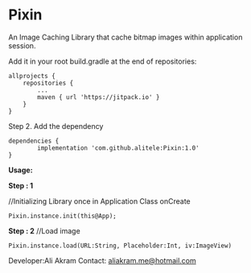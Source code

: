 # Pixin
An Image Caching Library that cache bitmap images within application session.

Add it in your root build.gradle at the end of repositories:

	allprojects {
		repositories {
			...
			maven { url 'https://jitpack.io' }
		}
	}
	
	
Step 2. Add the dependency

	dependencies {
	        implementation 'com.github.alitele:Pixin:1.0'
	}
**Usage:**

**Step : 1**

//Initializing Library once in Application Class onCreate
```
Pixin.instance.init(this@App);
```

**Step : 2**
//Load image
```
Pixin.instance.load(URL:String, Placeholder:Int, iv:ImageView)
```


Developer:Ali Akram
Contact: aliakram.me@hotmail.com